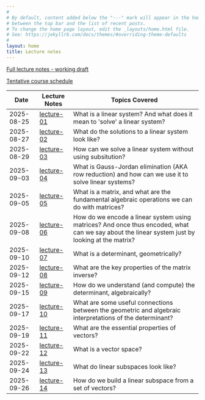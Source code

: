 ```yaml
---
#
# By default, content added below the "---" mark will appear in the home page
# between the top bar and the list of recent posts.
# To change the home page layout, edit the _layouts/home.html file.
# See: https://jekyllrb.com/docs/themes/#overriding-theme-defaults
#
layout: home
title: Lecture notes
---
```


[Full lecture notes - working draft](lectures/lecture-notes.pdf)

[Tentative course schedule](/lectures/lecture-notes-by-day/tentative-course-schedule.pdf)

 Date        | Lecture Notes              | Topics Covered
-------------|----------------------------|-------------
 2025-08-25  | [lecture-01](lectures/lecture-notes-by-day/lecture-01.pdf)      | What is a linear system? And what does it mean to 'solve' a linear system?  
 2025-08-27  | [lecture-02](lectures/lecture-notes-by-day/lecture-02.pdf)      | What do the solutions to a linear system look like?  
 2025-08-29  | [lecture-03](lectures/lecture-notes-by-day/lecture-03.pdf)      | How can we solve a linear system without using subsitution?  
 2025-09-03  | [lecture-04](lectures/lecture-notes-by-day/lecture-04.pdf)      | What is Gauss-Jordan elimination (AKA row reduction) and how can we use it to solve linear systems?  
 2025-09-05  | [lecture-05](lectures/lecture-notes-by-day/lecture-05.pdf)      | What is a matrix, and what are the fundamental algebraic operations we can do with matrices?  
 2025-09-08  | [lecture-06](lectures/lecture-notes-by-day/lecture-06.pdf)      | How do we encode a linear system using matrices? And once thus encoded, what can we say about the linear system just by looking at the matrix?  
 2025-09-10  | [lecture-07](lectures/lecture-notes-by-day/lecture-07.pdf)      | What is a determinant, geometrically?  
 2025-09-12  | [lecture-08](lectures/lecture-notes-by-day/lecture-08.pdf)      | What are the key properties of the matrix inverse?  
 2025-09-15  | [lecture-09](lectures/lecture-notes-by-day/lecture-09.pdf)      | How do we understand (and compute) the determinant, algebraically?  
 2025-09-17  | [lecture-10](lectures/lecture-notes-by-day/lecture-10.pdf)      | What are some useful connections between the geometric and algebraic interpretations of the determinant?  
 2025-09-19  | [lecture-11](lectures/lecture-notes-by-day/lecture-11.pdf)      | What are the essential properties of vectors?  
 2025-09-22  | [lecture-12](lectures/lecture-notes-by-day/lecture-12.pdf)      | What is a vector space?  
 2025-09-24  | [lecture-13](lectures/lecture-notes-by-day/lecture-13.pdf)      | What do linear subspaces look like?  
 2025-09-26  | [lecture-14](lectures/lecture-notes-by-day/lecture-14.pdf)      | How do we build a linear subspace from a set of vectors?  
 

